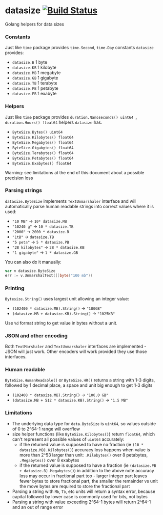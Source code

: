 # datasize [![Build Status](https://travis-ci.org/c2h5oh/datasize.svg?branch=master)](https://travis-ci.org/c2h5oh/datasize)

Golang helpers for data sizes

### Constants

Just like `time` package provides `time.Second`, `time.Day` constants `datasize` provides:

* `datasize.B` 1 byte
* `datasize.KB` 1 kilobyte
* `datasize.MB` 1 megabyte
* `datasize.GB` 1 gigabyte
* `datasize.TB` 1 terabyte
* `datasize.PB` 1 petabyte
* `datasize.EB` 1 exabyte

### Helpers

Just like `time` package provides `duration.Nanoseconds() uint64 `, `duration.Hours() float64` helpers `datasize` has.

* `ByteSize.Bytes() uint64`
* `ByteSize.Kilobytes() float64`
* `ByteSize.Megabytes() float64`
* `ByteSize.Gigabytes() float64`
* `ByteSize.Terabytes() float64`
* `ByteSize.Petabytes() float64`
* `ByteSize.Exabytes() float64`

Warning: see limitations at the end of this document about a possible precision loss

### Parsing strings

`datasize.ByteSize` implements `TextUnmarshaler` interface and will automatically parse human readable strings into correct values where it is used:

* `"10 MB"` -> `10* datasize.MB`
* `"10240 g"` -> `10 * datasize.TB`
* `"2000"` -> `2000 * datasize.B`
* `"1tB"` -> `datasize.TB`
* `"5 peta"` -> `5 * datasize.PB`
* `"28 kilobytes"` -> `28 * datasize.KB`
* `"1 gigabyte"` -> `1 * datasize.GB`

You can also do it manually:

```go
var v datasize.ByteSize
err := v.UnmarshalText([]byte("100 mb"))
```

### Printing

`Bytesize.String()` uses largest unit allowing an integer value:

* `(102400 * datasize.MB).String()` -> `"100GB"`
* `(datasize.MB + datasize.KB).String()` -> `"1025KB"`

Use `%d` format string to get value in bytes without a unit.

### JSON and other encoding

Both `TextMarshaler` and `TextUnmarshaler` interfaces are implemented - JSON will just work. Other encoders will work provided they use those interfaces.

### Human readable

`ByteSize.HumanReadable()` or `ByteSize.HR()` returns a string with 1-3 digits, followed by 1 decimal place, a space and unit big enough to get 1-3 digits

* `(102400 * datasize.MB).String()` -> `"100.0 GB"`
* `(datasize.MB + 512 * datasize.KB).String()` -> `"1.5 MB"`

### Limitations

* The underlying data type for `data.ByteSize` is `uint64`, so values outside of 0 to 2^64-1 range will overflow
* size helper functions (like `ByteSize.Kilobytes()`) return `float64`, which can't represent all possible values of `uint64` accurately:
  * if the returned value is supposed to have no fraction (ie `(10 * datasize.MB).Kilobytes()`) accuracy loss happens when value is more than 2^53 larger than unit: `.Kilobytes()` over 8 petabytes, `.Megabytes()` over 8 exabytes
  * if the returned value is supposed to have a fraction (ie `(datasize.PB + datasize.B).Megabytes()`) in addition to the above note accuracy loss may occur in fractional part too - larger integer part leaves fewer bytes to store fractional part, the smaller the remainder vs unit the move bytes are required to store the fractional part
* Parsing a string with `Mb`, `Tb`, etc units will return a syntax error, because capital followed by lower case is commonly used for bits, not bytes
* Parsing a string with value exceeding 2^64-1 bytes will return 2^64-1 and an out of range error
